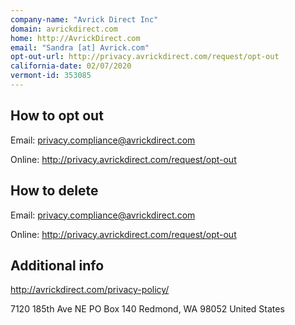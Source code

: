 ```yaml
---
company-name: "Avrick Direct Inc"
domain: avrickdirect.com
home: http://AvrickDirect.com
email: "Sandra [at] Avrick.com"
opt-out-url: http://privacy.avrickdirect.com/request/opt-out
california-date: 02/07/2020
vermont-id: 353085
---
```

## How to opt out

Email: privacy.compliance@avrickdirect.com

Online: http://privacy.avrickdirect.com/request/opt-out

## How to delete


Email: privacy.compliance@avrickdirect.com

Online: http://privacy.avrickdirect.com/request/opt-out

## Additional info


http://avrickdirect.com/privacy-policy/

7120 185th Ave NE
PO Box 140
Redmond, WA 98052
United States

